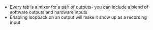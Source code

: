* Every tab is a mixer for a pair of outputs- you can include a blend of software outputs and hardware inputs
* Enabling loopback on an output will make it show up as a recording input